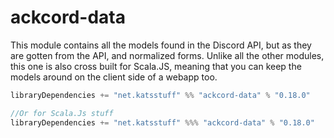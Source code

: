# ackcord-data

This module contains all the models found in the Discord API, but as they are gotten from the API, and normalized forms.
Unlike all the other modules, this one is also cross built for Scala.JS, meaning that you can keep the models around on
the client side of a webapp too.

```scala
libraryDependencies += "net.katsstuff" %% "ackcord-data" % "0.18.0"

//Or for Scala.Js stuff
libraryDependencies += "net.katsstuff" %%% "ackcord-data" % "0.18.0"
```